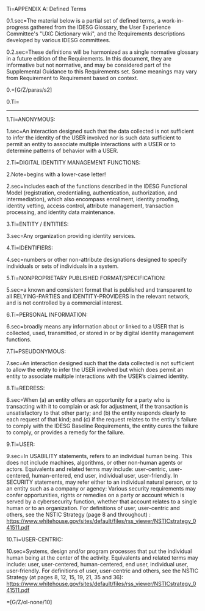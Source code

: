 Ti=APPENDIX A: Defined Terms

0.1.sec=The material below is a partial set of defined terms, a work-in-progress gathered from the IDESG Glossary, the User Experience Committee's "UXC Dictionary wiki", and the Requirements descriptions developed by various IDESG committees.

0.2.sec=These definitions will be harmonized as a single normative glossary in a future edition of the Requirements. In this document, they are informative but not normative, and may be considered part of the Supplemental Guidance to this Requirements set. Some meanings may vary from Requirement to Requirement based on context.

0.=[G/Z/paras/s2]

0.Ti=</i>

* * *

1.Ti=ANONYMOUS:

1.sec=An interaction designed such that the data collected is not sufficient to infer the identity of the USER involved nor is such data sufficient to permit an entity to associate multiple interactions with a USER or to determine patterns of behavior with a USER.

2.Ti=DIGITAL IDENTITY MANAGEMENT FUNCTIONS:

2.Note=begins with a lower-case letter!

2.sec=includes each of the functions described in the IDESG Functional Model (registration, credentialing, authentication, authorization, and intermediation), which also encompass enrollment, identity proofing, identity vetting, access control, attribute management, transaction processing, and identity data maintenance.

3.Ti=ENTITY / ENTITIES:

3.sec=Any organization providing identity services.

4.Ti=IDENTIFIERS:

4.sec=numbers or other non-attribute designations designed to specify individuals or sets of individuals in a system.

5.Ti=NONPROPRIETARY PUBLISHED FORMAT/SPECIFICATION:

5.sec=a known and consistent format that is published and transparent to all RELYING-PARTIES and IDENTITY-PROVIDERS in the relevant network, and is not controlled by a commercial interest.

6.Ti=PERSONAL INFORMATION:

6.sec=broadly means any information about or linked to a USER that is collected, used, transmitted, or stored in or by digital identity management functions.

7.Ti=PSEUDONYMOUS:

7.sec=An interaction designed such that the data collected is not sufficient to allow the entity to infer the USER involved but which does permit an entity to associate multiple interactions with the USER’s claimed identity.

8.Ti=REDRESS:

8.sec=When (a) an entity offers an opportunity for a party who is transacting with it to complain or ask for adjustment, if the transaction is unsatisfactory to that other party; and (b) the entity responds clearly to each request of that kind; and (c) if the request relates to the entity's failure to comply with the IDESG Baseline Requirements, the entity cures the failure to comply, or provides a remedy for the failure.

9.Ti=USER:

9.sec=In USABILITY statements, refers to an individual human being. This does not include machines, algorithms, or other non-human agents or actors. Equivalents and related terms may include: user-centric, user-centered, human-entered, end user, individual user, user-friendly. In SECURITY statements, may refer either to an individual natural person, or to an entity such as a company or agency: Various security requirements may confer  opportunities, rights or remedies on a party or account which is served by a cybersecurity function, whether that account relates to a single human or to an organization. For definitions of user, user-centric and others, see the NSTIC Strategy (page 8 and throughout) : https://www.whitehouse.gov/sites/default/files/rss_viewer/NSTICstrategy_041511.pdf

10.Ti=USER-CENTRIC:

10.sec=Systems, design and/or program processes that put the individual human being at the center of the activity. Equivalents and related terms may include: user, user-centered, human-centered, end user, individual user, user-friendly. For definitions of user, user-centric and others, see the NSTIC Strategy (at pages 8, 12, 15, 19, 21, 35 and 36):  https://www.whitehouse.gov/sites/default/files/rss_viewer/NSTICstrategy_041511.pdf

=[G/Z/ol-none/10]
